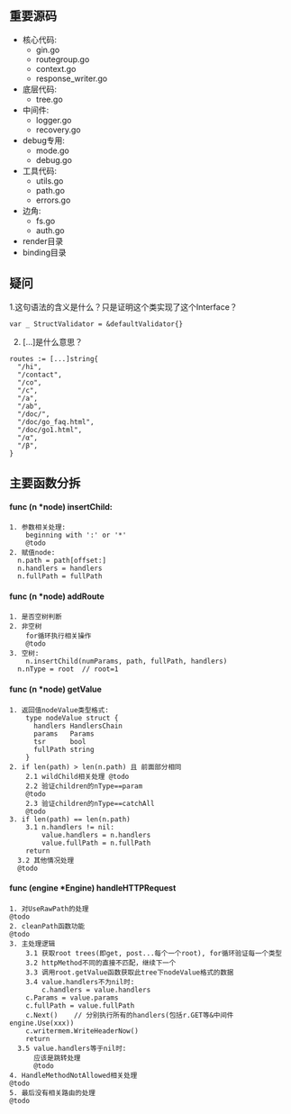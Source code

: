 ## 重要源码

- 核心代码:
    - gin.go
    - routegroup.go
    - context.go
    - response_writer.go
- 底层代码:
    - tree.go
- 中间件:
    - logger.go
    - recovery.go
- debug专用:
    - mode.go
    - debug.go
- 工具代码:
    - utils.go
    - path.go
    - errors.go
- 边角:
    - fs.go
    - auth.go
- render目录
- binding目录


## 疑问

1.这句语法的含义是什么？只是证明这个类实现了这个Interface？
```
var _ StructValidator = &defaultValidator{}
```
2. [...]是什么意思？
```
routes := [...]string{
  "/hi",
  "/contact",
  "/co",
  "/c",
  "/a",
  "/ab",
  "/doc/",
  "/doc/go_faq.html",
  "/doc/go1.html",
  "/α",
  "/β",
}
```

## 主要函数分拆

#### func (n *node) insertChild:

```
1. 参数相关处理:
    beginning with ':' or '*'
    @todo
2. 赋值node:
  n.path = path[offset:]
  n.handlers = handlers
  n.fullPath = fullPath
```
#### func (n *node) addRoute
```
1. 是否空树判断
2. 非空树
    for循环执行相关操作
    @todo
3. 空树:
    n.insertChild(numParams, path, fullPath, handlers)
  n.nType = root  // root=1
```

#### func (n *node) getValue
```
1. 返回值nodeValue类型格式:
    type nodeValue struct {
      handlers HandlersChain
      params   Params
      tsr      bool
      fullPath string
    }
2. if len(path) > len(n.path) 且 前面部分相同
    2.1 wildChild相关处理 @todo
    2.2 验证children的nType==param
    @todo
    2.3 验证children的nType==catchAll
    @todo
3. if len(path) == len(n.path)
    3.1 n.handlers != nil:
        value.handlers = n.handlers
        value.fullPath = n.fullPath
    return
  3.2 其他情况处理
  @todo
```

#### func (engine *Engine) handleHTTPRequest
```
1. 对UseRawPath的处理
@todo
2. cleanPath函数功能
@todo
3. 主处理逻辑
    3.1 获取root trees(即get, post...每个一个root), for循环验证每一个类型
    3.2 httpMethod不同的直接不匹配，继续下一个
    3.3 调用root.getValue函数获取此tree下nodeValue格式的数据
    3.4 value.handlers不为nil时:
        c.handlers = value.handlers
    c.Params = value.params
    c.fullPath = value.fullPath
    c.Next()    // 分别执行所有的handlers(包括r.GET等&中间件engine.Use(xxx))
    c.writermem.WriteHeaderNow()
    return
  3.5 value.handlers等于nil时:
      应该是跳转处理
      @todo
4. HandleMethodNotAllowed相关处理
@todo
5. 最后没有相关路由的处理
@todo
```



